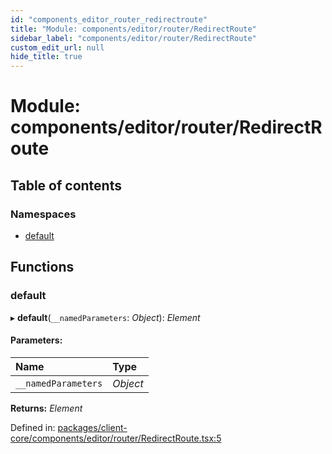 ```yaml
---
id: "components_editor_router_redirectroute"
title: "Module: components/editor/router/RedirectRoute"
sidebar_label: "components/editor/router/RedirectRoute"
custom_edit_url: null
hide_title: true
---
```


# Module: components/editor/router/RedirectRoute

## Table of contents

### Namespaces

- [default](components_editor_router_redirectroute.default.md)

## Functions

### default

▸ **default**(`__namedParameters`: *Object*): *Element*

#### Parameters:

Name | Type |
:------ | :------ |
`__namedParameters` | *Object* |

**Returns:** *Element*

Defined in: [packages/client-core/components/editor/router/RedirectRoute.tsx:5](https://github.com/xr3ngine/xr3ngine/blob/56376a778/packages/client-core/components/editor/router/RedirectRoute.tsx#L5)
